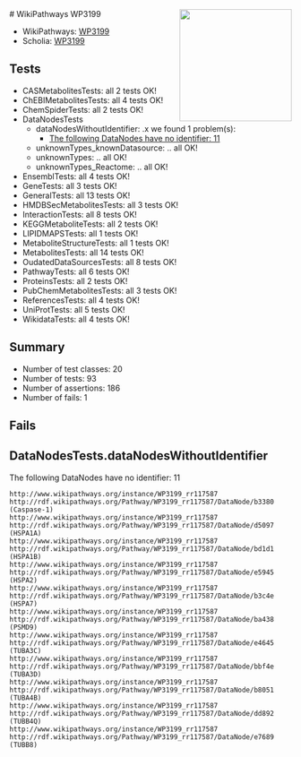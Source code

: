 <img style="float: right; width: 200px" src="https://upload.wikimedia.org/wikipedia/commons/thumb/8/83/Wplogo_with_text_500.png/640px-Wplogo_with_text_500.png" />
# WikiPathways WP3199

* WikiPathways: [WP3199](https://wikipathways.org/pathways/WP3199)
* Scholia: [WP3199](https://scholia.toolforge.org/wikipathways/WP3199)
## Tests
* CASMetabolitesTests: all 2 tests OK!
* ChEBIMetabolitesTests: all 4 tests OK!
* ChemSpiderTests: all 2 tests OK!
* DataNodesTests
    * dataNodesWithoutIdentifier: .x we found 1 problem(s):
        * [The following DataNodes have no identifier: 11](#8792c491)
    * unknownTypes_knownDatasource: .. all OK!
    * unknownTypes: .. all OK!
    * unknownTypes_Reactome: .. all OK!
* EnsemblTests: all 4 tests OK!
* GeneTests: all 3 tests OK!
* GeneralTests: all 13 tests OK!
* HMDBSecMetabolitesTests: all 3 tests OK!
* InteractionTests: all 8 tests OK!
* KEGGMetaboliteTests: all 2 tests OK!
* LIPIDMAPSTests: all 1 tests OK!
* MetaboliteStructureTests: all 1 tests OK!
* MetabolitesTests: all 14 tests OK!
* OudatedDataSourcesTests: all 8 tests OK!
* PathwayTests: all 6 tests OK!
* ProteinsTests: all 2 tests OK!
* PubChemMetabolitesTests: all 3 tests OK!
* ReferencesTests: all 4 tests OK!
* UniProtTests: all 5 tests OK!
* WikidataTests: all 4 tests OK!


## Summary

* Number of test classes: 20
* Number of tests: 93
* Number of assertions: 186
* Number of fails: 1

## Fails

<a name="8792c491" />

## DataNodesTests.dataNodesWithoutIdentifier

The following DataNodes have no identifier: 11
```
http://www.wikipathways.org/instance/WP3199_rr117587 http://rdf.wikipathways.org/Pathway/WP3199_rr117587/DataNode/b3380 (Caspase-1)
http://www.wikipathways.org/instance/WP3199_rr117587 http://rdf.wikipathways.org/Pathway/WP3199_rr117587/DataNode/d5097 (HSPA1A)
http://www.wikipathways.org/instance/WP3199_rr117587 http://rdf.wikipathways.org/Pathway/WP3199_rr117587/DataNode/bd1d1 (HSPA1B)
http://www.wikipathways.org/instance/WP3199_rr117587 http://rdf.wikipathways.org/Pathway/WP3199_rr117587/DataNode/e5945 (HSPA2)
http://www.wikipathways.org/instance/WP3199_rr117587 http://rdf.wikipathways.org/Pathway/WP3199_rr117587/DataNode/b3c4e (HSPA7)
http://www.wikipathways.org/instance/WP3199_rr117587 http://rdf.wikipathways.org/Pathway/WP3199_rr117587/DataNode/ba438 (PSMD9)
http://www.wikipathways.org/instance/WP3199_rr117587 http://rdf.wikipathways.org/Pathway/WP3199_rr117587/DataNode/e4645 (TUBA3C)
http://www.wikipathways.org/instance/WP3199_rr117587 http://rdf.wikipathways.org/Pathway/WP3199_rr117587/DataNode/bbf4e (TUBA3D)
http://www.wikipathways.org/instance/WP3199_rr117587 http://rdf.wikipathways.org/Pathway/WP3199_rr117587/DataNode/b8051 (TUBA4B)
http://www.wikipathways.org/instance/WP3199_rr117587 http://rdf.wikipathways.org/Pathway/WP3199_rr117587/DataNode/dd892 (TUBB4Q)
http://www.wikipathways.org/instance/WP3199_rr117587 http://rdf.wikipathways.org/Pathway/WP3199_rr117587/DataNode/e7689 (TUBB8)
```

